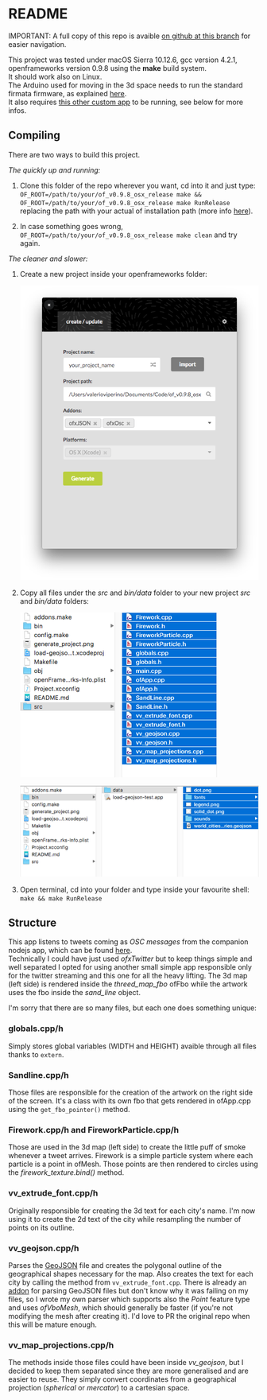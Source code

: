 # README

IMPORTANT: A full copy of this repo is avaible [on github at this branch](https://github.com/vvzen/MACA/tree/popup-installation/end-2-term-projects/wcc2/wcc-2-final-project) for easier navigation.

This project was tested under macOS Sierra 10.12.6, gcc version 4.2.1, openframeworks version 0.9.8 using the **make** build system.<br>It should work also on Linux. <br>
The Arduino used for moving in the 3d space needs to run the standard firmata firmware, as explained [here](http://openframeworks.cc/documentation/communication/ofArduino/).<br>
It also requires [this other custom app](https://github.com/vvzen/MACA/tree/popup-installation/end-2-term-projects/wcc2/realtime-twitter-proto) to be running, see below for more infos.

## Compiling

There are two ways to build this project.

*The quickly up and running:*
1. Clone this folder of the repo wherever you want, cd into it and just type:<br>
    ```OF_ROOT=/path/to/your/of_v0.9.8_osx_release make && OF_ROOT=/path/to/your/of_v0.9.8_osx_release make RunRelease```
    <br>replacing the path with your actual of installation path (more info [here](https://vvzen.github.io/openframeworks/personal-dev-setup)). 

2. In case something goes wrong, ```OF_ROOT=/path/to/your/of_v0.9.8_osx_release make clean``` and try again.


*The cleaner and slower:*
1. Create a new project inside your openframeworks folder:

    ![generate-project](generate_project.png)

2. Copy all files under the *src* and *bin/data* folder to your new project *src* and *bin/data* folders:

    ![src-files](src_files.png)

    ![data-files](data_files.png)

3. Open terminal, cd into your folder and type inside your favourite shell: <br> 
    ```make && make RunRelease```

## Structure

This app listens to tweets coming as *OSC messages* from the companion nodejs app, which can be found [here](https://github.com/vvzen/MACA/tree/master/end-2-term-projects/wcc2/realtime-twitter-proto).<br>
Technically I could have just used *ofxTwitter* but to keep things simple and well separated I opted for using another small simple app responsible only for the twitter streaming and this one for all the heavy lifting.
The 3d map (left side) is rendered inside the *threed_map_fbo* ofFbo while the artwork uses the fbo inside the *sand_line* object.

I'm sorry that there are so many files, but each one does something unique:

### globals.cpp/h

Simply stores global variables (WIDTH and HEIGHT) avaible through all files thanks to `extern`.

### Sandline.cpp/h

Those files are responsible for the creation of the artwork on the right side of the screen.
It's a class with its own fbo that gets rendered in ofApp.cpp using the `get_fbo_pointer()` method.

### Firework.cpp/h and FireworkParticle.cpp/h

Those are used in the 3d map (left side) to create the little puff of smoke whenever a tweet arrives. Firework is a simple particle system where each particle is a point in ofMesh. Those points are then rendered to circles using the *firework_texture.bind()* method.

### vv_extrude_font.cpp/h

Originally responsible for creating the 3d text for each city's name. I'm now using it to create the 2d text of the city while resampling the number of points on its outline.

### vv_geojson.cpp/h

Parses the [GeoJSON](https://en.wikipedia.org/wiki/GeoJSON) file and creates the polygonal outline of the geographical shapes necessary for the map.
Also creates the text for each city by calling the method from `vv_extrude_font.cpp`.
There is already an [addon](https://github.com/moxuse/ofxGeoJSON) for parsing GeoJSON files but  don't know why it was failing on my files, so I wrote my own parser which supports also the *Point* feature type and uses *ofVboMesh*, which should generally be faster (if you're not modifying the mesh after creating it). I'd love to PR the original repo when this will be mature enough.

### vv_map_projections.cpp/h

The methods inside those files could have been inside *vv_geojson*, but I decided to keep them separated since they are more generalised and are easier to reuse.
They simply convert coordinates from a geographical projection (*spherical* or *mercator*) to a cartesian space.

